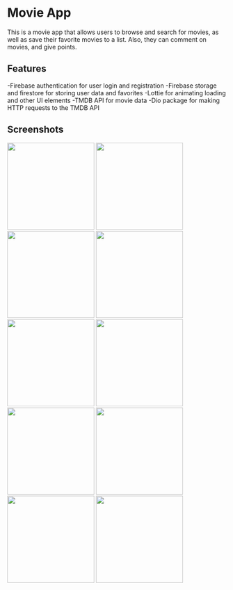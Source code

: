 # Movie App

This is a movie app that allows users to browse and search for movies, as well as save their favorite movies to a list. Also, they can comment on movies, and give points.

## Features

-Firebase authentication for user login and registration
-Firebase storage and firestore for storing user data and favorites
-Lottie for animating loading and other UI elements
-TMDB API for movie data
-Dio package for making HTTP requests to the TMDB API

## Screenshots




<img src="https://user-images.githubusercontent.com/113512628/206766674-be19490a-5316-4d6b-adee-bdbbb4d3727c.png" width="200" style="display: inline-block;">
<img src="https://user-images.githubusercontent.com/113512628/206766892-e7f6190d-7150-49ff-acf8-efc34d33b182.png" width="200" style="display: inline-block;">
<img src="https://user-images.githubusercontent.com/113512628/206766905-eb48421f-b6eb-4c91-af68-4ee94378276c.png" width="200" style="display: inline-block;">
<img src="https://user-images.githubusercontent.com/113512628/206766928-0a2519b3-7834-49fd-b47d-db90133d3cb8.png" width="200" style="display: inline-block;">
<img src="https://user-images.githubusercontent.com/113512628/206766941-f51d734d-8fb7-4a19-ba9c-f095b52dab1f.png" width="200" style="display: inline-block;">
<img src="https://user-images.githubusercontent.com/113512628/206767041-417cbf5d-865c-41a3-a97b-d149a4987dbc.png" width="200" style="display: inline-block;">
<img src="https://user-images.githubusercontent.com/113512628/206767064-961f7066-2028-427e-b0fe-b71c3ed47dc9.png" width="200" style="display: inline-block;">
<img src="https://user-images.githubusercontent.com/113512628/206767089-fd6de4dd-2210-48f7-a5f2-ed1208752366.png" width="200" style="display: inline-block;">
<img src="https://user-images.githubusercontent.com/113512628/206767140-24259db0-fcc9-4395-ab87-a5bcff34f7ea.png" width="200" style="display: inline-block;">
<img src="https://user-images.githubusercontent.com/113512628/206767182-e5925439-e916-41f9-8401-d3400ff50c3c.png" width="200" style="display: inline-block;">









